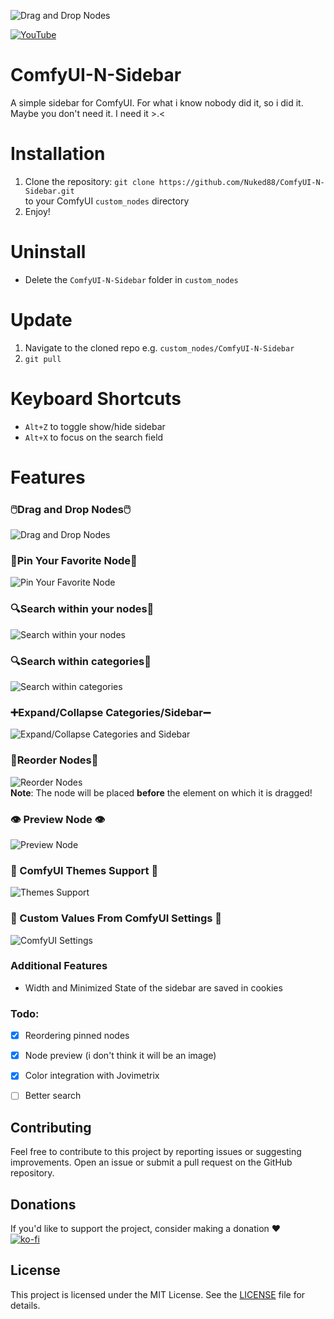 
![Drag and Drop Nodes](./images/header.png)



[![YouTube](./images/YouTube.svg)](https://www.youtube.com/channel/UCnu819ZX2xiusPpbQ4KzSmA)

# ComfyUI-N-Sidebar
A simple sidebar for ComfyUI.
For what i know nobody did it, so i did it.
Maybe you don't need it. I need it >.< 

# Installation

1. Clone the repository:
`git clone https://github.com/Nuked88/ComfyUI-N-Sidebar.git`  
to your ComfyUI `custom_nodes` directory
2. Enjoy!


# Uninstall
  - Delete the `ComfyUI-N-Sidebar` folder in `custom_nodes`


# Update
1. Navigate to the cloned repo e.g. `custom_nodes/ComfyUI-N-Sidebar`
2. `git pull`

# Keyboard Shortcuts

- `Alt+Z` to toggle show/hide sidebar
- `Alt+X` to focus on the search field

# Features

### 🖱️Drag and Drop Nodes🖱️
![Drag and Drop Nodes](./images/dd.gif)


### 📌Pin Your Favorite Node📌
![Pin Your Favorite Node](./images/pin.gif)

### 🔍Search within your nodes📄
![Search within your nodes](./images/search_nodes.gif)

### 🔍Search within categories📂
![Search within categories](./images/search_categories.gif)

### ➕Expand/Collapse Categories/Sidebar➖
![Expand/Collapse Categories and Sidebar](./images/expand_collapse.gif)

### 🔁Reorder Nodes🔁
![Reorder Nodes](./images/pin_reorder.gif)
<br>
**Note**: The node will be placed **before** the element on which it is dragged!

### 👁 Preview Node 👁
![Preview Node](./images/preview.gif)

### 🎨 ComfyUI Themes Support 🎨
![Themes Support ](./images/theme.gif)

### 🎨 Custom Values From ComfyUI Settings 🎨
![ComfyUI Settings](./images/settings.png)

### Additional Features
- Width and Minimized State of the sidebar are saved in cookies


### Todo:
- [x] Reordering pinned nodes
- [x] Node preview (i don't think it will be an image)
- [x] Color integration with Jovimetrix
- [ ] Better search


## Contributing

Feel free to contribute to this project by reporting issues or suggesting improvements. Open an issue or submit a pull request on the GitHub repository.

## Donations

If you'd like to support the project, consider making a donation ❤️
<br>
[![ko-fi](https://ko-fi.com/img/githubbutton_sm.svg)](https://ko-fi.com/C0C0AJECJ)

## License

This project is licensed under the MIT License. See the [LICENSE](LICENSE) file for details.

